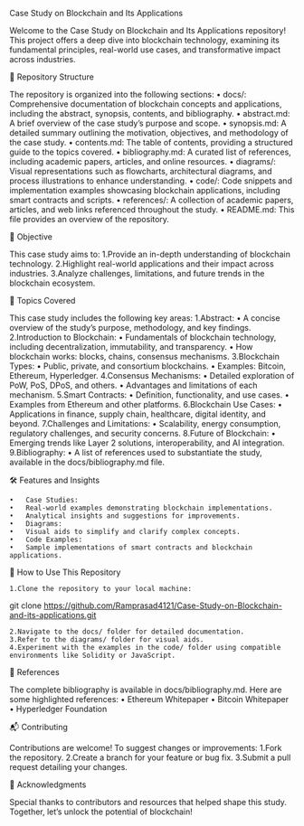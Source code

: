 Case Study on Blockchain and Its Applications

Welcome to the Case Study on Blockchain and Its Applications repository! This project offers a deep dive into blockchain technology, examining its fundamental principles, real-world use cases, and transformative impact across industries.

📂 Repository Structure

The repository is organized into the following sections:
	•	docs/: Comprehensive documentation of blockchain concepts and applications, including the abstract, synopsis, contents, and bibliography.
	•	abstract.md: A brief overview of the case study’s purpose and scope.
	•	synopsis.md: A detailed summary outlining the motivation, objectives, and methodology of the case study.
	•	contents.md: The table of contents, providing a structured guide to the topics covered.
	•	bibliography.md: A curated list of references, including academic papers, articles, and online resources.
	•	diagrams/: Visual representations such as flowcharts, architectural diagrams, and process illustrations to enhance understanding.
	•	code/: Code snippets and implementation examples showcasing blockchain applications, including smart contracts and scripts.
	•	references/: A collection of academic papers, articles, and web links referenced throughout the study.
	•	README.md: This file provides an overview of the repository.

🚀 Objective

This case study aims to:
	1.Provide an in-depth understanding of blockchain technology.
	2.Highlight real-world applications and their impact across industries.
	3.Analyze challenges, limitations, and future trends in the blockchain ecosystem.

🧐 Topics Covered

This case study includes the following key areas:
	1.Abstract:
	•	A concise overview of the study’s purpose, methodology, and key findings.
	2.Introduction to Blockchain:
	•	Fundamentals of blockchain technology, including decentralization, immutability, and transparency.
	•	How blockchain works: blocks, chains, consensus mechanisms.
	3.Blockchain Types:
	•	Public, private, and consortium blockchains.
	•	Examples: Bitcoin, Ethereum, Hyperledger.
	4.Consensus Mechanisms:
	•	Detailed exploration of PoW, PoS, DPoS, and others.
	•	Advantages and limitations of each mechanism.
	5.Smart Contracts:
	•	Definition, functionality, and use cases.
	•	Examples from Ethereum and other platforms.
	6.Blockchain Use Cases:
	•	Applications in finance, supply chain, healthcare, digital identity, and beyond.
	7.Challenges and Limitations:
	•	Scalability, energy consumption, regulatory challenges, and security concerns.
	8.Future of Blockchain:
	•	Emerging trends like Layer 2 solutions, interoperability, and AI integration.
	9.Bibliography:
	•	A list of references used to substantiate the study, available in the docs/bibliography.md file.

🛠️ Features and Insights

	•	Case Studies:
	•	Real-world examples demonstrating blockchain implementations.
	•	Analytical insights and suggestions for improvements.
	•	Diagrams:
	•	Visual aids to simplify and clarify complex concepts.
	•	Code Examples:
	•	Sample implementations of smart contracts and blockchain applications.

📖 How to Use This Repository

	1.Clone the repository to your local machine:

git clone https://github.com/Ramprasad4121/Case-Study-on-Blockchain-and-its-applications.git


	2.Navigate to the docs/ folder for detailed documentation.
	3.Refer to the diagrams/ folder for visual aids.
	4.Experiment with the examples in the code/ folder using compatible environments like Solidity or JavaScript.

🔗 References

The complete bibliography is available in docs/bibliography.md. Here are some highlighted references:
	•	Ethereum Whitepaper
	•	Bitcoin Whitepaper
	•	Hyperledger Foundation

📬 Contributing

Contributions are welcome! To suggest changes or improvements:
	1.Fork the repository.
	2.Create a branch for your feature or bug fix.
	3.Submit a pull request detailing your changes.

🌟 Acknowledgments

Special thanks to contributors and resources that helped shape this study. Together, let’s unlock the potential of blockchain!
